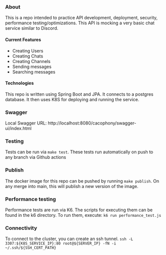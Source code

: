 ### About
This is a repo intended to practice API development, deployment, security, performance testing/optimizations. This API is mocking a very basic chat service similar to Discord. 
#### Current Features
- Creating Users
- Creating Chats
- Creating Channels
- Sending messages
- Searching messages

#### Technologies
This repo is written using Spring Boot and JPA. It connects to a postgres database. It then uses K8S for deploying and running the service.

### Swagger
Local Swagger URL: http://localhost:8080/cacophony/swagger-ui/index.html

### Testing
Tests can be run via `make test`. These tests run automatically on push to any branch via Github actions

### Publish
The docker image for this repo can be pushed by running `make publish`. On any merge into main, this will publish a new version of the image.

### Performance testing
Performance tests are run via K6. The scripts for executing them can be found in the k6 directory. To run them, execute:
`k6 run performance_test.js`

### Connectivity
To connect to the cluster, you can create an ssh tunnel.
`ssh -L 3307:${K8S_SERVICE_IP}:80 root@${SERVER_IP} -fN -i ~/.ssh/${SSH_CERT_PATH}`